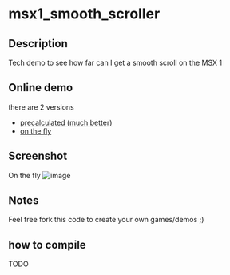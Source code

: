 # msx1_smooth_scroller

## Description

Tech demo to see how far can I get a smooth scroll on the MSX 1

## Online demo

there are 2 versions
- [precalculated (much better)](https://webmsx.org/?ROM=https://github.com/aguaviva/msx1_smooth_scroller/raw/refs/heads/main/precompiled/template.rom&MACHINE=MSX1A)
- [on the fly](https://webmsx.org/?ROM=https://msxvillage.fr/upload/scroller_0f735.rom)

## Screenshot

On the fly
![image](https://user-images.githubusercontent.com/5200915/161431555-a4cd9210-c74f-4599-8297-bfc9144fef51.png)

## Notes

Feel free fork this code to create your own games/demos  ;)

## how to compile

TODO

